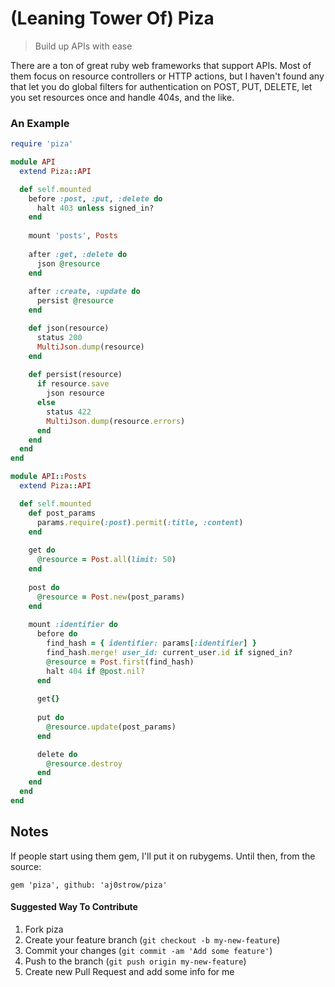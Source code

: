 # (Leaning Tower Of) Piza

> Build up APIs with ease

There are a ton of great ruby web frameworks that support APIs. Most of them focus on resource controllers or HTTP actions, but I haven't found any that let you do global filters for authentication on POST, PUT, DELETE, let you set resources once and handle 404s, and the like.

### An Example

```ruby
require 'piza'

module API
  extend Piza::API

  def self.mounted
    before :post, :put, :delete do
      halt 403 unless signed_in?
    end
  
    mount 'posts', Posts
    
    after :get, :delete do
      json @resource
    end
    
    after :create, :update do
      persist @resource
    end

    def json(resource)
      status 200
      MultiJson.dump(resource)
    end
    
    def persist(resource)
      if resource.save
        json resource
      else
        status 422
        MultiJson.dump(resource.errors)
      end
    end
  end
end

module API::Posts
  extend Piza::API

  def self.mounted
    def post_params
      params.require(:post).permit(:title, :content)
    end
    
    get do
      @resource = Post.all(limit: 50)
    end
    
    post do
      @resource = Post.new(post_params)
    end
    
    mount :identifier do
      before do
        find_hash = { identifier: params[:identifier] }
        find_hash.merge! user_id: current_user.id if signed_in?
        @resource = Post.first(find_hash)
        halt 404 if @post.nil?
      end
      
      get{}
      
      put do
        @resource.update(post_params)
      end

      delete do
        @resource.destroy
      end
    end
  end
end
``` 

## Notes

If people start using them gem, I'll put it on rubygems. Until then, from the source:

    gem 'piza', github: 'aj0strow/piza'
    
#### Suggested Way To Contribute

1. Fork piza
2. Create your feature branch (`git checkout -b my-new-feature`)
3. Commit your changes (`git commit -am 'Add some feature'`)
4. Push to the branch (`git push origin my-new-feature`)
5. Create new Pull Request and add some info for me